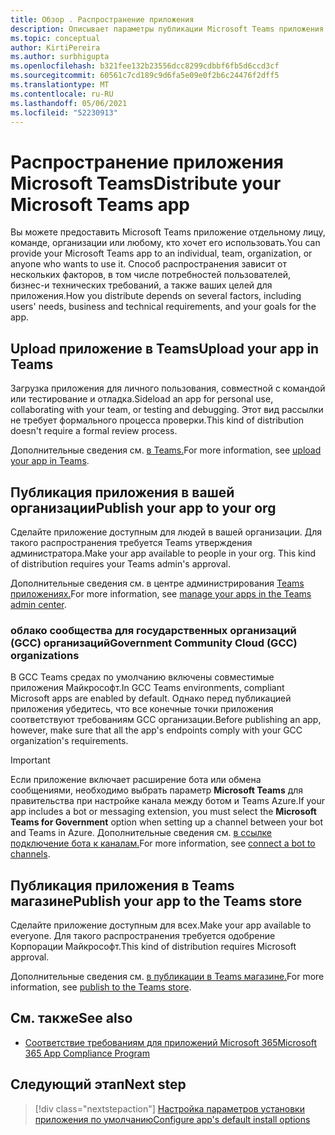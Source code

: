 ```yaml
---
title: Обзор . Распространение приложения
description: Описывает параметры публикации Microsoft Teams приложения.
ms.topic: conceptual
author: KirtiPereira
ms.author: surbhigupta
ms.openlocfilehash: b321fee132b23556dcc8299cdbbf6fb5d6ccd3cf
ms.sourcegitcommit: 60561c7cd189c9d6fa5e09e0f2b6c24476f2dff5
ms.translationtype: MT
ms.contentlocale: ru-RU
ms.lasthandoff: 05/06/2021
ms.locfileid: "52230913"
---
```

# <a name="distribute-your-microsoft-teams-app"></a><span data-ttu-id="ec5f1-103">Распространение приложения Microsoft Teams</span><span class="sxs-lookup"><span data-stu-id="ec5f1-103">Distribute your Microsoft Teams app</span></span>

<span data-ttu-id="ec5f1-104">Вы можете предоставить Microsoft Teams приложение отдельному лицу, команде, организации или любому, кто хочет его использовать.</span><span class="sxs-lookup"><span data-stu-id="ec5f1-104">You can provide your Microsoft Teams app to an individual, team, organization, or anyone who wants to use it.</span></span> <span data-ttu-id="ec5f1-105">Способ распространения зависит от нескольких факторов, в том числе потребностей пользователей, бизнес-и технических требований, а также ваших целей для приложения.</span><span class="sxs-lookup"><span data-stu-id="ec5f1-105">How you distribute depends on several factors, including users' needs, business and technical requirements, and your goals for the app.</span></span>

## <a name="upload-your-app-in-teams"></a><span data-ttu-id="ec5f1-106">Upload приложение в Teams</span><span class="sxs-lookup"><span data-stu-id="ec5f1-106">Upload your app in Teams</span></span>

<span data-ttu-id="ec5f1-107">Загрузка приложения для личного пользования, совместной с командой или тестирование и отладка.</span><span class="sxs-lookup"><span data-stu-id="ec5f1-107">Sideload an app for personal use, collaborating with your team, or testing and debugging.</span></span> <span data-ttu-id="ec5f1-108">Этот вид рассылки не требует формального процесса проверки.</span><span class="sxs-lookup"><span data-stu-id="ec5f1-108">This kind of distribution doesn't require a formal review process.</span></span>

<span data-ttu-id="ec5f1-109">Дополнительные сведения см. [в Teams.](apps-upload.md)</span><span class="sxs-lookup"><span data-stu-id="ec5f1-109">For more information, see [upload your app in Teams](apps-upload.md).</span></span>

## <a name="publish-your-app-to-your-org"></a><span data-ttu-id="ec5f1-110">Публикация приложения в вашей организации</span><span class="sxs-lookup"><span data-stu-id="ec5f1-110">Publish your app to your org</span></span>

<span data-ttu-id="ec5f1-111">Сделайте приложение доступным для людей в вашей организации. Для такого распространения требуется Teams утверждения администратора.</span><span class="sxs-lookup"><span data-stu-id="ec5f1-111">Make your app available to people in your org. This kind of distribution requires your Teams admin's approval.</span></span>

<span data-ttu-id="ec5f1-112">Дополнительные сведения см. в центре администрирования [Teams приложениях.](https://docs.microsoft.com/MicrosoftTeams/manage-apps?toc=%2Fmicrosoftteams%2Fplatform%2Ftoc.json&bc=%2FMicrosoftTeams%2Fbreadcrumb%2Ftoc.json)</span><span class="sxs-lookup"><span data-stu-id="ec5f1-112">For more information, see [manage your apps in the Teams admin center](https://docs.microsoft.com/MicrosoftTeams/manage-apps?toc=%2Fmicrosoftteams%2Fplatform%2Ftoc.json&bc=%2FMicrosoftTeams%2Fbreadcrumb%2Ftoc.json).</span></span>

### <a name="government-community-cloud-gcc-organizations"></a><span data-ttu-id="ec5f1-113">облако сообщества для государственных организаций (GCC) организаций</span><span class="sxs-lookup"><span data-stu-id="ec5f1-113">Government Community Cloud (GCC) organizations</span></span>

<span data-ttu-id="ec5f1-114">В GCC Teams средах по умолчанию включены совместимые приложения Майкрософт.</span><span class="sxs-lookup"><span data-stu-id="ec5f1-114">In GCC Teams environments, compliant Microsoft apps are enabled by default.</span></span> <span data-ttu-id="ec5f1-115">Однако перед публикацией приложения убедитесь, что все конечные точки приложения соответствуют требованиям GCC организации.</span><span class="sxs-lookup"><span data-stu-id="ec5f1-115">Before publishing an app, however, make sure that all the app's endpoints comply with your GCC organization's requirements.</span></span>

> [!IMPORTANT]
><span data-ttu-id="ec5f1-116">Если приложение включает расширение бота или обмена сообщениями, необходимо выбрать параметр **Microsoft Teams** для правительства при настройке канала между ботом и Teams Azure.</span><span class="sxs-lookup"><span data-stu-id="ec5f1-116">If your app includes a bot or messaging extension, you must select the **Microsoft Teams for Government** option when setting up a channel between your bot and Teams in Azure.</span></span> <span data-ttu-id="ec5f1-117">Дополнительные сведения см. [в ссылке подключение бота к каналам.](/azure/bot-service/bot-service-manage-channels?view=azure-bot-service-4.0&preserve-view=true)</span><span class="sxs-lookup"><span data-stu-id="ec5f1-117">For more information, see [connect a bot to channels](/azure/bot-service/bot-service-manage-channels?view=azure-bot-service-4.0&preserve-view=true).</span></span>

## <a name="publish-your-app-to-the-teams-store"></a><span data-ttu-id="ec5f1-118">Публикация приложения в Teams магазине</span><span class="sxs-lookup"><span data-stu-id="ec5f1-118">Publish your app to the Teams store</span></span>

<span data-ttu-id="ec5f1-119">Сделайте приложение доступным для всех.</span><span class="sxs-lookup"><span data-stu-id="ec5f1-119">Make your app available to everyone.</span></span> <span data-ttu-id="ec5f1-120">Для такого распространения требуется одобрение Корпорации Майкрософт.</span><span class="sxs-lookup"><span data-stu-id="ec5f1-120">This kind of distribution requires Microsoft approval.</span></span>

<span data-ttu-id="ec5f1-121">Дополнительные сведения см. [в публикации в Teams магазине.](~/concepts/deploy-and-publish/appsource/publish.md)</span><span class="sxs-lookup"><span data-stu-id="ec5f1-121">For more information, see [publish to the Teams store](~/concepts/deploy-and-publish/appsource/publish.md).</span></span>

## <a name="see-also"></a><span data-ttu-id="ec5f1-122">См. также</span><span class="sxs-lookup"><span data-stu-id="ec5f1-122">See also</span></span>

* [<span data-ttu-id="ec5f1-123">Соответствие требованиям для приложений Microsoft 365</span><span class="sxs-lookup"><span data-stu-id="ec5f1-123">Microsoft 365 App Compliance Program</span></span>](/microsoft-365-app-certification/overview)

## <a name="next-step"></a><span data-ttu-id="ec5f1-124">Следующий этап</span><span class="sxs-lookup"><span data-stu-id="ec5f1-124">Next step</span></span>

> [!div class="nextstepaction"]
> [<span data-ttu-id="ec5f1-125">Настройка параметров установки приложения по умолчанию</span><span class="sxs-lookup"><span data-stu-id="ec5f1-125">Configure app's default install options</span></span>](~/concepts/deploy-and-publish/add-default-install-scope.md)
